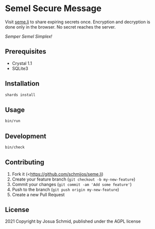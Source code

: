 # Semel Secure Message

Visit [seme.li](https://seme.li) to share expiring secrets once.
Encryption and decryption is done only in the browser.
No secret reaches the server.

_Semper Semel Simplex!_

## Prerequisites

* Crystal 1.1
* SQLite3

## Installation

```sh
shards install
```

## Usage

```sh
bin/run
```

## Development

```sh
bin/check
```

## Contributing

1. Fork it (<https://github.com/schmijos/seme.li)
2. Create your feature branch (`git checkout -b my-new-feature`)
3. Commit your changes (`git commit -am 'Add some feature'`)
4. Push to the branch (`git push origin my-new-feature`)
5. Create a new Pull Request

## License

2021 Copyright by Josua Schmid, published under the AGPL license
